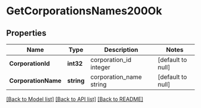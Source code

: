 # GetCorporationsNames200Ok

## Properties
Name | Type | Description | Notes
------------ | ------------- | ------------- | -------------
**CorporationId** | **int32** | corporation_id integer | [default to null]
**CorporationName** | **string** | corporation_name string | [default to null]

[[Back to Model list]](../README.md#documentation-for-models) [[Back to API list]](../README.md#documentation-for-api-endpoints) [[Back to README]](../README.md)



